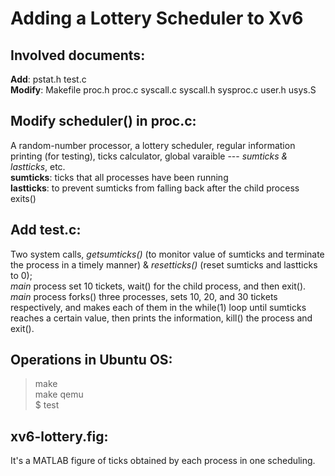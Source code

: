 # Adding a Lottery Scheduler to Xv6

## Involved documents:  
**Add**: pstat.h test.c  
**Modify**: Makefile proc.h proc.c syscall.c syscall.h sysproc.c user.h usys.S

## Modify scheduler() in proc.c:
A random-number processor, a lottery scheduler, regular information printing (for testing), ticks calculator, global varaible --- *sumticks & lastticks*, etc.  
**sumticks**: ticks that all processes have been running  
**lastticks**: to prevent sumticks from falling back after the child process exits()  

## Add test.c:  
Two system calls, *getsumticks()* (to monitor value of sumticks and terminate the process in a timely manner) & *resetticks()* (reset sumticks and lastticks to 0);  
*main* process set 10 tickets, wait() for the child process, and then exit(). *main* process forks() three processes, sets 10, 20, and 30 tickets respectively, and makes each of them in the while(1) loop until sumticks reaches a certain value, then prints the information, kill() the process and exit().

## Operations in Ubuntu OS:  
> make  
> make qemu  
> $ test

## xv6-lottery.fig:  
It's a MATLAB figure of ticks obtained by each process in one scheduling.
